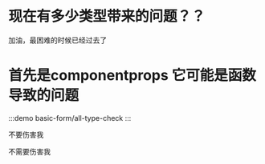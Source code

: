 # 现在有多少类型带来的问题？？

加油，最困难的时候已经过去了

# 首先是componentprops 它可能是函数导致的问题

:::demo
basic-form/all-type-check
:::

不要伤害我

不需要伤害我
